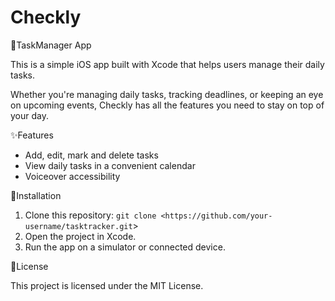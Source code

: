 # Checkly

📝TaskManager App

This is a simple iOS app built with Xcode that helps users manage their daily tasks.

Whether you're managing daily tasks, tracking deadlines, or keeping an eye on upcoming events, Checkly has all the features you need to stay on top of your day.

✨Features
- Add, edit, mark and delete tasks
- View daily tasks in a convenient calendar
- Voiceover accessibility

🔨Installation
1. Clone this repository: `git clone <https://github.com/your-username/tasktracker.git`>
2. Open the project in Xcode.
3. Run the app on a simulator or connected device.

📑License

This project is licensed under the MIT License. 

